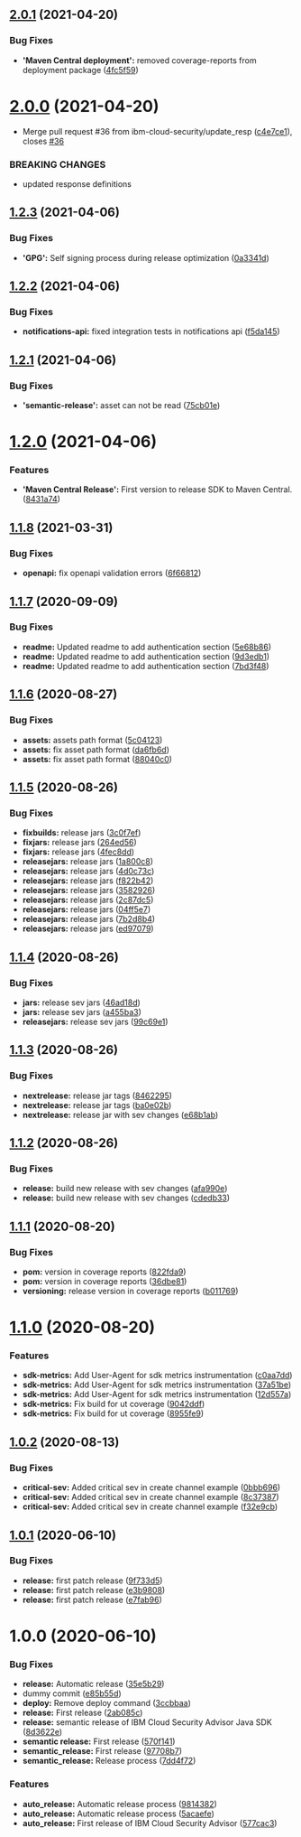 ## [2.0.1](https://github.com/ibm-cloud-security/security-advisor-sdk-java/compare/2.0.0...2.0.1) (2021-04-20)


### Bug Fixes

* **'Maven Central deployment':** removed coverage-reports from deployment package ([4fc5f59](https://github.com/ibm-cloud-security/security-advisor-sdk-java/commit/4fc5f5925ad27f3aeb645f87eac9fcdd2ee6bbb9))

# [2.0.0](https://github.com/ibm-cloud-security/security-advisor-sdk-java/compare/1.2.3...2.0.0) (2021-04-20)


* Merge pull request #36 from ibm-cloud-security/update_resp ([c4e7ce1](https://github.com/ibm-cloud-security/security-advisor-sdk-java/commit/c4e7ce1306081db9f57009414d702ff27b1fe9e4)), closes [#36](https://github.com/ibm-cloud-security/security-advisor-sdk-java/issues/36)


### BREAKING CHANGES

* updated response definitions

## [1.2.3](https://github.com/ibm-cloud-security/security-advisor-sdk-java/compare/1.2.2...1.2.3) (2021-04-06)


### Bug Fixes

* **'GPG':** Self signing process during release optimization ([0a3341d](https://github.com/ibm-cloud-security/security-advisor-sdk-java/commit/0a3341dc68a71dff866766553fcfa4136dd23ffb))

## [1.2.2](https://github.com/ibm-cloud-security/security-advisor-sdk-java/compare/1.2.1...1.2.2) (2021-04-06)


### Bug Fixes

* **notifications-api:** fixed integration tests in notifications api ([f5da145](https://github.com/ibm-cloud-security/security-advisor-sdk-java/commit/f5da14517a17221acf9c8d984009de77098528d4))

## [1.2.1](https://github.com/ibm-cloud-security/security-advisor-sdk-java/compare/1.2.0...1.2.1) (2021-04-06)


### Bug Fixes

* **'semantic-release':** asset can not be read ([75cb01e](https://github.com/ibm-cloud-security/security-advisor-sdk-java/commit/75cb01e0f7eda6185e6f6b4b4a8ed6700bae79fb))

# [1.2.0](https://github.com/ibm-cloud-security/security-advisor-sdk-java/compare/1.1.8...1.2.0) (2021-04-06)


### Features

* **'Maven Central Release':** First version to release SDK to Maven Central. ([8431a74](https://github.com/ibm-cloud-security/security-advisor-sdk-java/commit/8431a74ad488e7f34bd6c4a677f62227c4dc0d24))

## [1.1.8](https://github.com/ibm-cloud-security/security-advisor-sdk-java/compare/1.1.7...1.1.8) (2021-03-31)


### Bug Fixes

* **openapi:** fix openapi validation errors ([6f66812](https://github.com/ibm-cloud-security/security-advisor-sdk-java/commit/6f6681268c4028b7ba0b560acc2d8d9237773fc4))

## [1.1.7](https://github.com/ibm-cloud-security/security-advisor-sdk-java/compare/1.1.6...1.1.7) (2020-09-09)


### Bug Fixes

* **readme:** Updated readme to add authentication section ([5e68b86](https://github.com/ibm-cloud-security/security-advisor-sdk-java/commit/5e68b8644f51fc8dc53910106d79a4212305a165))
* **readme:** Updated readme to add authentication section ([9d3edb1](https://github.com/ibm-cloud-security/security-advisor-sdk-java/commit/9d3edb1f207d5200f31aecbd13f4f9f0a89d6ea7))
* **readme:** Updated readme to add authentication section ([7bd3f48](https://github.com/ibm-cloud-security/security-advisor-sdk-java/commit/7bd3f48ac437f2a28897f4c72fe5b43cc7e7fe33))

## [1.1.6](https://github.com/ibm-cloud-security/security-advisor-sdk-java/compare/1.1.5...1.1.6) (2020-08-27)


### Bug Fixes

* **assets:** assets path format ([5c04123](https://github.com/ibm-cloud-security/security-advisor-sdk-java/commit/5c04123166d6b3b3d8f92b2fb6034fedd66dd111))
* **assets:** fix asset path format ([da6fb6d](https://github.com/ibm-cloud-security/security-advisor-sdk-java/commit/da6fb6d01e7e563d7de01ba6e242dc786dcc3662))
* **assets:** fix asset path format ([88040c0](https://github.com/ibm-cloud-security/security-advisor-sdk-java/commit/88040c0a6f16fd60902758c4acd4b7211fa42ceb))

## [1.1.5](https://github.com/ibm-cloud-security/security-advisor-sdk-java/compare/1.1.4...1.1.5) (2020-08-26)


### Bug Fixes

* **fixbuilds:** release jars ([3c0f7ef](https://github.com/ibm-cloud-security/security-advisor-sdk-java/commit/3c0f7ef0867c744565e13842219b4e88f3c636fb))
* **fixjars:** release jars ([264ed56](https://github.com/ibm-cloud-security/security-advisor-sdk-java/commit/264ed569687a382e2911953f22d469c74a16924e))
* **fixjars:** release jars ([4fec8dd](https://github.com/ibm-cloud-security/security-advisor-sdk-java/commit/4fec8dd46f64b5cb26828e2b902166edd549d478))
* **releasejars:** release jars ([1a800c8](https://github.com/ibm-cloud-security/security-advisor-sdk-java/commit/1a800c8770524bd502e65e93a427c60a70255e37))
* **releasejars:** release jars ([4d0c73c](https://github.com/ibm-cloud-security/security-advisor-sdk-java/commit/4d0c73c7be6ac4b5274b615bde2e108aba055445))
* **releasejars:** release jars ([f822b42](https://github.com/ibm-cloud-security/security-advisor-sdk-java/commit/f822b422a593f3f50fdbe57e4d46a651270679f3))
* **releasejars:** release jars ([3582926](https://github.com/ibm-cloud-security/security-advisor-sdk-java/commit/3582926aaf11848e3a84ad1bf559f22e3275fd9b))
* **releasejars:** release jars ([2c87dc5](https://github.com/ibm-cloud-security/security-advisor-sdk-java/commit/2c87dc5a75657a21640409823ee01688f3141ac0))
* **releasejars:** release jars ([04ff5e7](https://github.com/ibm-cloud-security/security-advisor-sdk-java/commit/04ff5e7eda26c1499cc89d0f6d84f636cbda79ed))
* **releasejars:** release jars ([7b2d8b4](https://github.com/ibm-cloud-security/security-advisor-sdk-java/commit/7b2d8b4b4737ded729da2e29cbc303cfe81e9fb4))
* **releasejars:** release jars ([ed97079](https://github.com/ibm-cloud-security/security-advisor-sdk-java/commit/ed9707902871cd3bca9920ca6a369be903763a69))

## [1.1.4](https://github.com/ibm-cloud-security/security-advisor-sdk-java/compare/1.1.3...1.1.4) (2020-08-26)


### Bug Fixes

* **jars:** release sev jars ([46ad18d](https://github.com/ibm-cloud-security/security-advisor-sdk-java/commit/46ad18d4b934379a2ab5598d6b21a484d586ee77))
* **jars:** release sev jars ([a455ba3](https://github.com/ibm-cloud-security/security-advisor-sdk-java/commit/a455ba38de3b0d49b6af0a796e47cac9beb029c0))
* **releasejars:** release sev jars ([99c69e1](https://github.com/ibm-cloud-security/security-advisor-sdk-java/commit/99c69e19518a36119b1f2178f2e522bf4c3da327))

## [1.1.3](https://github.com/ibm-cloud-security/security-advisor-sdk-java/compare/1.1.2...1.1.3) (2020-08-26)


### Bug Fixes

* **nextrelease:** release jar tags ([8462295](https://github.com/ibm-cloud-security/security-advisor-sdk-java/commit/84622955ef05c878d9770191310bdbc4e03639a5))
* **nextrelease:** release jar tags ([ba0e02b](https://github.com/ibm-cloud-security/security-advisor-sdk-java/commit/ba0e02bae1477ebb0347f9eae86c087323b3acaf))
* **nextrelease:** release jar with sev changes ([e68b1ab](https://github.com/ibm-cloud-security/security-advisor-sdk-java/commit/e68b1aba71e5f39fd4f768d1faa78b9fe9fb6b5a))

## [1.1.2](https://github.com/ibm-cloud-security/security-advisor-sdk-java/compare/1.1.1...1.1.2) (2020-08-26)


### Bug Fixes

* **release:** build new release with sev changes ([afa990e](https://github.com/ibm-cloud-security/security-advisor-sdk-java/commit/afa990ea4b7944444a5271ee2e24ce007b825a96))
* **release:** build new release with sev changes ([cdedb33](https://github.com/ibm-cloud-security/security-advisor-sdk-java/commit/cdedb33a2f0a33546b99a7c180697a0fcd6ed118))

## [1.1.1](https://github.com/ibm-cloud-security/security-advisor-sdk-java/compare/1.1.0...1.1.1) (2020-08-20)


### Bug Fixes

* **pom:** version in coverage reports ([822fda9](https://github.com/ibm-cloud-security/security-advisor-sdk-java/commit/822fda978178d7f4fe160bd8e2f264a4d0e523f3))
* **pom:** version in coverage reports ([36dbe81](https://github.com/ibm-cloud-security/security-advisor-sdk-java/commit/36dbe8160429884652e941c3a2357e32dd7dedd0))
* **versioning:** release version in coverage reports ([b011769](https://github.com/ibm-cloud-security/security-advisor-sdk-java/commit/b011769af054954cba1618ca7596f360c39748f5))

# [1.1.0](https://github.com/ibm-cloud-security/security-advisor-sdk-java/compare/1.0.2...1.1.0) (2020-08-20)


### Features

* **sdk-metrics:** Add User-Agent for sdk metrics instrumentation ([c0aa7dd](https://github.com/ibm-cloud-security/security-advisor-sdk-java/commit/c0aa7ddeb1e51d6a1b80a97bce856dd17c4de376))
* **sdk-metrics:** Add User-Agent for sdk metrics instrumentation ([37a51be](https://github.com/ibm-cloud-security/security-advisor-sdk-java/commit/37a51bef748b4a6afe9e140cc2447a728fe9a07c))
* **sdk-metrics:** Add User-Agent for sdk metrics instrumentation ([12d557a](https://github.com/ibm-cloud-security/security-advisor-sdk-java/commit/12d557a0d9afa268744512145b8ec8aa8ae71bfa))
* **sdk-metrics:** Fix build for ut coverage ([9042ddf](https://github.com/ibm-cloud-security/security-advisor-sdk-java/commit/9042ddfe00da80cc11831d64cb8437801f34846e))
* **sdk-metrics:** Fix build for ut coverage ([8955fe9](https://github.com/ibm-cloud-security/security-advisor-sdk-java/commit/8955fe91f14e7eb793ad2917d5ba7801d562d818))

## [1.0.2](https://github.com/ibm-cloud-security/security-advisor-sdk-java/compare/1.0.1...1.0.2) (2020-08-13)


### Bug Fixes

* **critical-sev:** Added critical sev in create channel example ([0bbb696](https://github.com/ibm-cloud-security/security-advisor-sdk-java/commit/0bbb69666dd5f6789e98a28a32b8f998d90c900d))
* **critical-sev:** Added critical sev in create channel example ([8c37387](https://github.com/ibm-cloud-security/security-advisor-sdk-java/commit/8c373873b9ba1826acfe7c22237c4aabb80e444e))
* **critical-sev:** Added critical sev in create channel example ([f32e9cb](https://github.com/ibm-cloud-security/security-advisor-sdk-java/commit/f32e9cbf81dac5dd6ed9292f820a25364199aa6d))

## [1.0.1](https://github.com/ibm-cloud-security/security-advisor-sdk-java/compare/1.0.0...1.0.1) (2020-06-10)


### Bug Fixes

* **release:** first patch release ([9f733d5](https://github.com/ibm-cloud-security/security-advisor-sdk-java/commit/9f733d546d7902cf263e524fb9da41972a83f201))
* **release:** first patch release ([e3b9808](https://github.com/ibm-cloud-security/security-advisor-sdk-java/commit/e3b9808017b0c2836ceebeb7638726d7f31bf0a7))
* **release:** first patch release ([e7fab96](https://github.com/ibm-cloud-security/security-advisor-sdk-java/commit/e7fab96b5b65c8f4f30ecba394a384f19f91e830))

# 1.0.0 (2020-06-10)


### Bug Fixes

* **release:** Automatic release ([35e5b29](https://github.com/ibm-cloud-security/security-advisor-sdk-java/commit/35e5b2993e9936e447f1ebd9b581d03c4f7b8265))
* dummy commit ([e85b55d](https://github.com/ibm-cloud-security/security-advisor-sdk-java/commit/e85b55dc1f1b34985821d315dd5227daa28ec5d3))
* **deploy:**  Remove deploy command ([3ccbbaa](https://github.com/ibm-cloud-security/security-advisor-sdk-java/commit/3ccbbaa57234bb653cfb64040524ce922b3a840f))
* **release:** First release ([2ab085c](https://github.com/ibm-cloud-security/security-advisor-sdk-java/commit/2ab085c6d69af551c4f32dc004e9fc3d34e8b162))
* **release:** semantic release of IBM Cloud Security Advisor Java SDK ([8d3622e](https://github.com/ibm-cloud-security/security-advisor-sdk-java/commit/8d3622e0cc5b283566343e34f1ff1d909057a6e6))
* **semantic release:** First release ([570f141](https://github.com/ibm-cloud-security/security-advisor-sdk-java/commit/570f141dd71888bb931fd98349f9a18b218875ab))
* **semantic_release:**  First release ([97708b7](https://github.com/ibm-cloud-security/security-advisor-sdk-java/commit/97708b77aec4b28691e3bff66a28d8194f847b72))
* **semantic_release:**  Release process ([7dd4f72](https://github.com/ibm-cloud-security/security-advisor-sdk-java/commit/7dd4f7246b1e9e569039e92e08b32a616eb4b017))


### Features

* **auto_release:** Automatic release process ([9814382](https://github.com/ibm-cloud-security/security-advisor-sdk-java/commit/98143825de51b1bfe7089270aa9d1ec7d43c57ef))
* **auto_release:** Automatic release process ([5acaefe](https://github.com/ibm-cloud-security/security-advisor-sdk-java/commit/5acaefeeefbc309e8149624e7d5cce9c9fad69ea))
* **auto_release:** First release of IBM Cloud Security Advisor ([577cac3](https://github.com/ibm-cloud-security/security-advisor-sdk-java/commit/577cac39b070d384e670d01135be411da72d514f))
